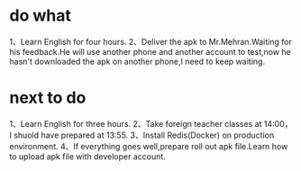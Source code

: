 # do what
1、Learn English for four hours.
2、Deliver the apk to Mr.Mehran.Waiting for his feedback.He will use another phone and another account to test,now he hasn't downloaded the apk on another phone,I need to keep waiting.


# next to do
1、Learn English for three hours.
2、Take foreign teacher classes at 14:00，I shuold have prepared at 13:55.
3、Install Redis(Docker) on production environment.
4、If everything goes well,prepare roll out apk file.Learn how to upload apk file with developer account.